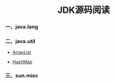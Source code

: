 # <center>JDK源码阅读</center>
### 一、java.lang



### 二、java.util

- [ArrayList](https://github.com/Apollo2016926/JDK1.8/blob/master/java/util/ArrayList.md )

- [HashMap](https://github.com/Apollo2016926/JDK1.8/blob/master/java/util/HashMap.md)

  

### 三、sun.misc



